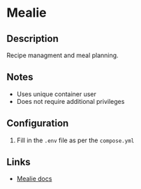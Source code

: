 # Mealie

## Description

Recipe managment and meal planning.

## Notes

- Uses unique container user
- Does not require additional privileges

## Configuration

1. Fill in the `.env` file as per the `compose.yml`

<!-- TODO:

## Authentication

Mealie uses OIDC with Keycloak

https://docs.mealie.io/documentation/getting-started/authentication/oidc/

## Logging

## Backup -->

## Links

- [Mealie docs](https://docs.mealie.io/documentation/getting-started/introduction/)
